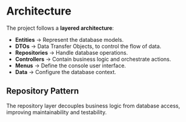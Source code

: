 # Architecture

The project follows a **layered architecture**:

- **Entities** → Represent the database models.  
- **DTOs** → Data Transfer Objects, to control the flow of data.  
- **Repositories** → Handle database operations.  
- **Controllers** → Contain business logic and orchestrate actions.  
- **Menus** → Define the console user interface.  
- **Data** → Configure the database context.  

## Repository Pattern

The repository layer decouples business logic from database access, improving maintainability and testability.
